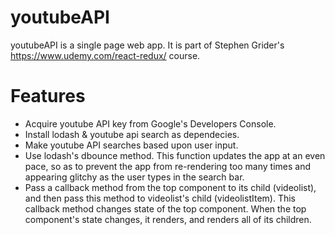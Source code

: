 # youtubeAPI

youtubeAPI is a single page web app. It is part of Stephen Grider's https://www.udemy.com/react-redux/ course.

# Features

* Acquire youtube API key from Google's Developers Console.
* Install lodash & youtube api search as dependecies.
* Make youtube API searches based upon user input. 
* Use lodash's dbounce method. This function updates the app at an even pace, so as to prevent the app from re-rendering too many times and appearing glitchy as the user types in the search bar. 
* Pass a callback method from the top component to its child (videolist), and then pass this method to videolist's child (videolistItem). This callback method changes state of the top component. When the top component's state changes, it renders, and renders all of its children. 

